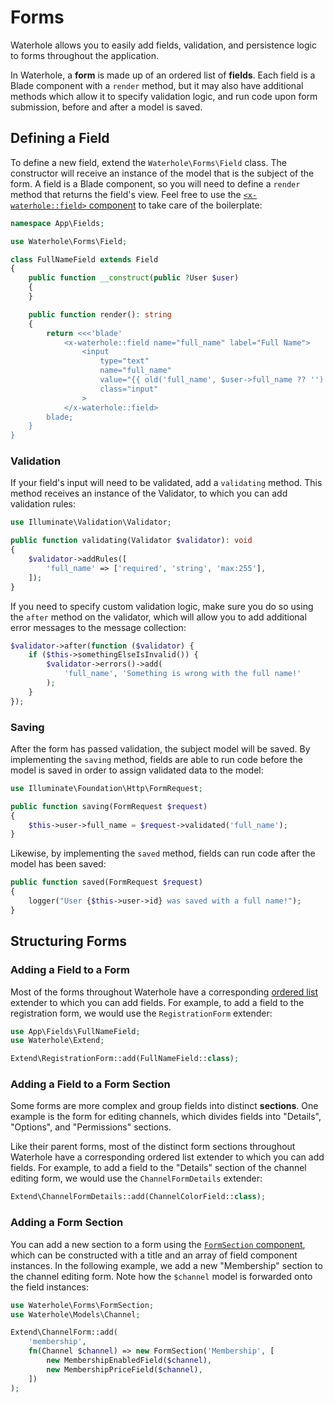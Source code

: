 # Forms

Waterhole allows you to easily add fields, validation, and persistence logic to forms throughout the application.

In Waterhole, a **form** is made up of an ordered list of **fields**. Each field is a Blade component with a `render` method, but it may also have additional methods which allow it to specify validation logic, and run code upon form submission, before and after a model is saved.

## Defining a Field

To define a new field, extend the `Waterhole\Forms\Field` class. The constructor will receive an instance of the model that is the subject of the form. A field is a Blade component, so you will need to define a `render` method that returns the field's view. Feel free to use the [`<x-waterhole::field>` component](./design/forms.md#fields) to take care of the boilerplate:

```php
namespace App\Fields;

use Waterhole\Forms\Field;

class FullNameField extends Field
{
    public function __construct(public ?User $user)
    {
    }

    public function render(): string
    {
        return <<<'blade'
            <x-waterhole::field name="full_name" label="Full Name">
                <input
                    type="text"
                    name="full_name"
                    value="{{ old('full_name', $user->full_name ?? '') }}"
                    class="input"
                >
            </x-waterhole::field>
        blade;
    }
}
```

### Validation

If your field's input will need to be validated, add a `validating` method. This method receives an instance of the Validator, to which you can add validation rules:

```php
use Illuminate\Validation\Validator;

public function validating(Validator $validator): void
{
    $validator->addRules([
        'full_name' => ['required', 'string', 'max:255'],
    ]);
}
```

If you need to specify custom validation logic, make sure you do so using the `after` method on the validator, which will allow you to add additional error messages to the message collection:

```php
$validator->after(function ($validator) {
    if ($this->somethingElseIsInvalid()) {
        $validator->errors()->add(
            'full_name', 'Something is wrong with the full name!'
        );
    }
});
```

### Saving

After the form has passed validation, the subject model will be saved. By implementing the `saving` method, fields are able to run code before the model is saved in order to assign validated data to the model:

```php
use Illuminate\Foundation\Http\FormRequest;

public function saving(FormRequest $request)
{
    $this->user->full_name = $request->validated('full_name');
}
```

Likewise, by implementing the `saved` method, fields can run code after the model has been saved:

```php
public function saved(FormRequest $request)
{
    logger("User {$this->user->id} was saved with a full name!");
}
```

## Structuring Forms

### Adding a Field to a Form

Most of the forms throughout Waterhole have a corresponding [ordered list](https://waterhole.dev/docs/reference/Waterhole/Extend/Concerns/OrderedList.html) extender to which you can add fields. For example, to add a field to the registration form, we would use the `RegistrationForm` extender:

```php
use App\Fields\FullNameField;
use Waterhole\Extend;

Extend\RegistrationForm::add(FullNameField::class);
```

### Adding a Field to a Form Section

Some forms are more complex and group fields into distinct **sections**. One example is the form for editing channels, which divides fields into "Details", "Options", and "Permissions" sections.

Like their parent forms, most of the distinct form sections throughout Waterhole have a corresponding ordered list extender to which you can add fields. For example, to add a field to the "Details" section of the channel editing form, we would use the `ChannelFormDetails` extender:

```php
Extend\ChannelFormDetails::add(ChannelColorField::class);
```

### Adding a Form Section

You can add a new section to a form using the [`FormSection` component](https://waterhole.dev/docs/reference/Waterhole/View/Components/FormSection.html), which can be constructed with a title and an array of field component instances. In the following example, we add a new "Membership" section to the channel editing form. Note how the `$channel` model is forwarded onto the field instances:

```php
use Waterhole\Forms\FormSection;
use Waterhole\Models\Channel;

Extend\ChannelForm::add(
    'membership',
    fn(Channel $channel) => new FormSection('Membership', [
        new MembershipEnabledField($channel),
        new MembershipPriceField($channel),
    ])
);
```

<!--
## Building New Forms
TODO
-->
